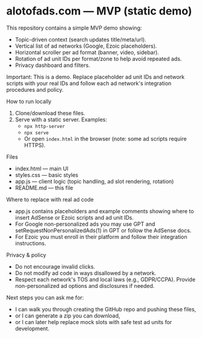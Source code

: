 # alotofads.com — MVP (static demo)

This repository contains a simple MVP demo showing:

- Topic-driven context (search updates title/meta/url).
- Vertical list of ad networks (Google, Ezoic placeholders).
- Horizontal scroller per ad format (banner, video, sidebar).
- Rotation of ad unit IDs per format/zone to help avoid repeated ads.
- Privacy dashboard and filters.

Important: This is a demo. Replace placeholder ad unit IDs and network scripts with your real IDs and follow each ad network's integration procedures and policy.

How to run locally
1. Clone/download these files.
2. Serve with a static server. Examples:
   - `npx http-server`
   - `npx serve`
   - Or open `index.html` in the browser (note: some ad scripts require HTTPS).

Files
- index.html — main UI
- styles.css — basic styles
- app.js — client logic (topic handling, ad slot rendering, rotation)
- README.md — this file

Where to replace with real ad code
- app.js contains placeholders and example comments showing where to insert AdSense or Ezoic scripts and ad unit IDs.
- For Google non-personalized ads you may use GPT and setRequestNonPersonalizedAds(1) in GPT or follow the AdSense docs.
- For Ezoic you must enroll in their platform and follow their integration instructions.

Privacy & policy
- Do not encourage invalid clicks.
- Do not modify ad code in ways disallowed by a network.
- Respect each network's TOS and local laws (e.g., GDPR/CCPA). Provide non-personalized ad options and disclosures if needed.

Next steps you can ask me for:
- I can walk you through creating the GitHub repo and pushing these files,
- or I can generate a zip you can download,
- or I can later help replace mock slots with safe test ad units for development.
